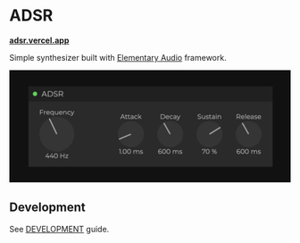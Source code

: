 # ADSR

**[adsr.vercel.app](https://adsr.vercel.app/)**

Simple synthesizer built with [Elementary Audio](https://www.elementary.audio/) framework.

<img src="./public/plugin-screenshot.png" width="600">

## Development

See [DEVELOPMENT](./DEVELOPMENT.md) guide.
